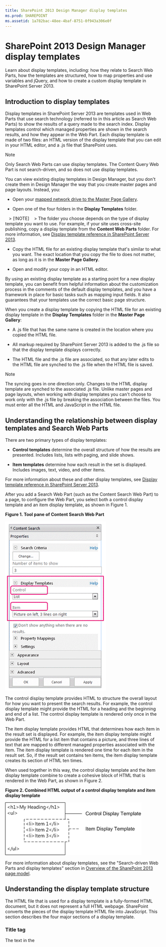 ```yaml
---
title: SharePoint 2013 Design Manager display templates
ms.prod: SHAREPOINT
ms.assetid: 1a782bac-48ee-4baf-8751-0f943a306e0f
---
```



# SharePoint 2013 Design Manager display templates
Learn about display templates, including: how they relate to Search Web Parts, how the templates are structured, how to map properties and use variables and jQuery, and how to create a custom display template in SharePoint Server 2013. 
## Introduction to display templates
<a name="bk_introduction"> </a>

Display templates in SharePoint Server 2013 are templates used in Web Parts that use search technology (referred to in this article as Search Web Parts) to show the results of a query made to the search index. Display templates control which managed properties are shown in the search results, and how they appear in the Web Part. Each display template is made of two files: an HTML version of the display template that you can edit in your HTML editor, and a .js file that SharePoint uses. 
  
    
    

> [!NOTE]
> Only Search Web Parts can use display templates. The Content Query Web Part is not search-driven, and so does not use display templates. 
  
    
    

You can view existing display templates in Design Manager, but you don't create them in Design Manager the way that you create master pages and page layouts. Instead, you: 
  
    
    

- Open your  [mapped network drive to the Master Page Gallery](how-to-map-a-network-drive-to-the-sharepoint-2013-master-page-gallery.md). 
    
  
- Open one of the four folders in the **Display Templates** folder.
    
   > [!NOTE]
   > The folder you choose depends on the type of display template you want to use. For example, if your site uses cross-site publishing, copy a display template from the **Content Web Parts** folder. For more information, see [Display template reference in SharePoint Server 2013](http://technet.microsoft.com/en-us/library/jj944947.aspx). 
- Copy the HTML file for an existing display template that's similar to what you want. The exact location that you copy the file to does not matter, as long as it is in the **Master Page Gallery**. 
    
  
- Open and modify your copy in an HTML editor. 
    
  
By using an existing display template as a starting point for a new display template, you can benefit from helpful information about the customization process in the comments of the default display templates, and you have a framework in place for basic tasks such as mapping input fields. It also guarantees that your templates use the correct basic page structure. 
  
    
    
When you create a display template by copying the HTML file for an existing display template in the **Display Templates** folder in the **Master Page Gallery**: 
  
    
    

- A .js file that has the same name is created in the location where you copied the HTML file. 
    
  
- All markup required by SharePoint Server 2013 is added to the .js file so that the display template displays correctly. 
    
  
- The HTML file and the .js file are associated, so that any later edits to the HTML file are synched to the .js file when the HTML file is saved. 
    
  

> [!NOTE]
> The syncing goes in one direction only. Changes to the HTML display template are synched to the associated .js file. Unlike master pages and page layouts, when working with display templates you can't choose to work only with the .js file by breaking the association between the files. You must enter all the HTML and JavaScript in the HTML file. 
  
    
    


## Understanding the relationship between display templates and Search Web Parts
<a name="bk_DTandSWP"> </a>

There are two primary types of display templates: 
  
    
    

- **Control templates** determine the overall structure of how the results are presented. Includes lists, lists with paging, and slide shows.
    
  
- **Item templates** determine how each result in the set is displayed. Includes images, text, video, and other items.
    
  
For more information about these and other display templates, see  [Display template reference in SharePoint Server 2013](http://technet.microsoft.com/en-us/library/jj944947.aspx). 
  
    
    
After you add a Search Web Part (such as the Content Search Web Part) to a page, to configure the Web Part, you select both a control display template and an item display template, as shown in Figure 1. 
  
    
    

**Figure 1. Tool pane of Content Search Web Part**

  
    
    

  
    
    
![Tool pane of Content Search Web Part](images/115_content_search_web_part_tool_pane.gif)
  
    
    
The control display template provides HTML to structure the overall layout for how you want to present the search results. For example, the control display template might provide the HTML for a heading and the beginning and end of a list. The control display template is rendered only once in the Web Part. 
  
    
    
The item display template provides HTML that determines how each item in the result set is displayed. For example, the item display template might provide the HTML for a list item that contains a picture, and three lines of text that are mapped to different managed properties associated with the item. The item display template is rendered one time for each item in the result set. So, if the result set contains ten items, the item display template creates its section of HTML ten times. 
  
    
    
When used together in this way, the control display template and the item display template combine to create a cohesive block of HTML that is rendered in the Web Part, as shown in Figure 2. 
  
    
    

**Figure 2. Combined HTML output of a control display template and item display template**

  
    
    

  
    
    
![Combined HTML output of a control display template and item display template](images/sp15Con_CreateDisplayTemplateSP2013_Figure02.png)
  
    
    
For more information about display templates, see the "Search-driven Web Parts and display templates" section in  [Overview of the SharePoint 2013 page model](overview-of-the-sharepoint-2013-page-model.md). 
  
    
    

## Understanding the display template structure
<a name="bk_DTstructure"> </a>

The HTML file that is used for a display template is a fully-formed HTML document, but it does not represent a full HTML webpage. SharePoint converts the pieces of the display template HTML file into JavaScript. This section describes the four major sections of a display template. 
  
    
    

### Title tag

The text in the **<title>** tag in a display template file is used as the display name in the **Display Templates** section of the Web Part edit pane when the Search Web Part is in edit mode. The following example is for the item display template named Item_Picture3Lines.html:
  
    
    

```HTML

<title>Picture on left, 3 lines on right</title>
```


### Header properties

Immediately after the **<title>** tag, there is a set of custom elements bounded by the following markup:
  
    
    

```HTML
<!--[if gte mso 9]><xml>
<mso:CustomDocumentProperties>
…
</mso:CustomDocumentProperties>
</xml><![endif]-->

```

These elements and their properties provide important information to the SharePoint environment about the display template. Table 1 describes the custom properties that are used in display templates. 
  
    
    

> [!NOTE]
> Not all custom properties are used in every display template. Also, some properties can be changed by editing the display template file properties in Design Manager. 
  
    
    


**Table 1. List of CustomDocumentProperties entries**


|**Property**|**Description**|
|:-----|:-----|
|**TemplateHidden**|Boolean value that indicates whether to hide the display template from the list of available templates in the Web Part. This value can be changed in the display template file properties. |
|**ManagedPropertyMapping**|Maps fields exposed by search result items into properties available for JavaScript. Used only in item templates. |
|**MasterPageDescription**|Provides a friendly description of the display template. This is shown to users in the SharePoint editing environment. This value can be changed in the display template file properties. |
|**ContentTypeId**|The ID of the content type associated with the display template. |
|**TargetControlType**|Indicates the context in which the display template is used. This value can be changed in the display template file properties. |
|**HtmlDesignAssociated**|Boolean value that indicates whether a display template HTML file has a .js file associated with it. |
|**HtmlDesignConversionSucceeded**|Indicates whether the conversion process was successful. This value is automatically added to the file by SharePoint, and is used only in custom display templates. |
|**HtmlDesignStatusAndPreview**|Contains the URL to the HTML file and the text for the **Status** column (either **Conversion successful** or **Warnings and Errors**). This value is automatically added to the file by SharePoint, and is used only in custom display templates. |
   

### Script block
<a name="bk_scriptblock"> </a>

Inside the **<body>** tag, you can see the following **<script>** tag:
  
    
    

```HTML

<script>
     $includeLanguageScript(this.url, "~sitecollection/_catalogs/masterpage/Display Templates/Language Files/{Locale}/CustomStrings.js");
</script>
```

By default, this line is included in all display templates. You can add more lines of code inside the **<script>** tag to reference CSS files or other JavaScript files outside your main display template HTML file. Table 2 shows examples for how to include other resources.
  
    
    

**Table 2. Examples for including external resources in the <script> tag**


|**If you want to include the following:**|**Use the following code:**|
|:-----|:-----|
|A JavaScript file that is part of the current site collection | `$includeScript(this.url, "~sitecollection/_catalogs/masterpage/Display Templates/Content Web Parts/MyScripts.js");`|
|An external JavaScript file | `$includeScript(this.url, "http://www.contoso.com/ExternalScript.js");`|
|A CSS file that is part of the current site collection | `$includeCSS(this.url, "~sitecollection/_catalogs/masterpage/Display Templates/Content Web Parts/MyCSS.css");`|
|A CSS file that is in a location relative to the current display template | `$includeCSS(this.url,"../../MyStyles/MyCSS.css");`|
   

> [!NOTE]
> If **Content Approval** is required for items in the Master Page Gallery, all resource files (including CSS and .js files) must be published before they are available to master pages and page layouts. For more information, see [Require approval of items in a site list or library](http://office.microsoft.com/en-us/sharepoint-help/require-approval-of-items-in-a-site-list-or-library-HA102853936.aspx?CTT=1). 
  
    
    


### DIV block
<a name="bk_scriptblock"> </a>

Following the **<script>** tag is a **<div>** tag with an ID. By default, the ID for this **<div>** tag matches the name of the HTML file. Any HTML or code that you want the display template to provide must be included inside this **<div>** tag. But, the tag itself is not included in the markup that is rendered on the webpage at run time.
  
    
    

> [!NOTE]
> If you want to assign a CSS style or an ID to the block of HTML that is rendered on the page at run time, you can add a new tag inside the first **<div>** tag. You can also assign a CSS style or an ID to the HTML that surrounds the variable `_#= ctx.RenderGroups(ctx) =#_` in the control template. The variable `_#= ctx.RenderGroups(ctx) =#_` is used to render the HTML that surrounds the query results that are rendered by the item template.
  
    
    

In the first **<div>** tag you'll see code inside comment blocks that begin with **<!--#_** and end with **_#-->**. You use JavaScript code inside these blocks, and HTML outside the blocks. You can also use these blocks to control the HTML with conditional statements. To do this, use a comment block with the conditional statement and opening bracket, followed by HTML, followed by another comment block with the closing bracket. In the following example, the anchor tag is rendered on the page only if the value for the **linkURL** object is not empty.
  
    
    



```HTML

<!--#_
if(!linkURL.isEmpty)
{
_#-->
     <a class="cbs-pictureImgLink" href="_#= linkURL =#_" title="_#= $htmlEncode(line1.defaultValueRenderer(line1)) =#_" id="_#= pictureLinkId =#_">
<!--#_
}
_#-->

```


## Mapping input properties and getting their values
<a name="bk_mapproperties"> </a>

The header section of an item display template has a custom document property named **ManagedPropertyMapping**. This property takes the managed properties that are used by search and maps them to values that can be used by the display template. The property is a comma-delimited list of values that uses the following format: ' _property display name_'{ _property name_}:' _managed property_'. For example,  `'Picture URL'{Picture URL}:'PublishingImage;PictureURL;PictureThumbnailURL'`. 
  
    
    
Let's look at the format in more detail: 
  
    
    

-  _property display name_ is the property name that shows in the Web Part editing pane when the display template is selected.
    
  
-  _property name_ is an identifier that uses localized string resources to look up the name of the managed property. It is also the value that appears in the **Property Mappings** section of the Web Part settings menu. When you edit the settings for a Web Part, you can change this value to change what managed property is associated with the field that appears in the Web Part.
    
  
-  _managed property_ is a string of one or more managed properties, separated by semicolons. At run time, the list is evaluated from left to right, and the first value that matches the name of a managed property of the current search item will have its value mapped to this slot. This enables you to write a display template that can work with multiple item types and that can use consistent rendering if compatible properties are present.
    
  
After you map a property, you can get its value in script by using the following code:  `var pictureURL = $getItemValue(ctx, "Picture URL");`
  
    
    
The second parameter that is passed to **$getItemValue()** must match the property display name in single quotes used in the **ManagedPropertyMapping** element. In this example, **Picture URL** is the property name that is passed to **$getItemValue()**. 
  
    
    
This code returns a value information object ( **valueInfoObj**). This object contains a raw representation of the input value, together with the value with a default encoding applied to it. 
  
    
    
You can use variables within the sections of JavaScript as you typically would, to manipulate variables and create HTML strings to be rendered on the page at run time. But, to reference variables declared in the script directly in the HTML, you must use the following format: _#=  _variableName_ =#_. For example, to use the variable **pictureURL** as the value for an image, you use the following HTML: `<img src="_#= pictureURL =#_" />`
  
    
    

## Using jQuery with display templates
<a name="bk_jQuery"> </a>

You can use jQuery with your display templates. But, be aware of two important factors: 
  
    
    

- To include the jQuery libraries in your display template, follow the directions described in the  [Script block](#bk_scriptblock) section, earlier in this article.
    
  
- If you use ID selectors in jQuery, use the following code to create a variable for the ID:  `var containerQueryId = '#' + '_#= containerId =#_';`
    
    Use the following code to reference the selector in jQuery:  `$('_#= containerQueryId =#_')`
    
  

## Create a display template
<a name="bk_createDT"> </a>

Before you can create a display template by using the following procedure, you must have a mapped network drive that points to the **Master Page Gallery**. For more information, see  [How to: Map a network drive to the SharePoint 2013 Master Page Gallery](how-to-map-a-network-drive-to-the-sharepoint-2013-master-page-gallery.md). 
  
    
    

### To create a display template


1. Using Windows Explorer, open the mapped network drive to the **Master Page Gallery**. 
    
  
2. Open the **Display Templates** folder, and then open the **Content Web Parts** folder.
    
  
3. Copy the HTML file for a display template that is similar to what you want to create. For a list of the default display templates and their descriptions, see  [Display template reference in SharePoint Server 2013](http://technet.microsoft.com/en-us/library/jj944947.aspx). 
    
    At this point, SharePoint Server 2013 copies the HTML file into a .js file that has the same name. For example, if the copied HTML file is named Item_Picture3Line_copy.html, a corresponding .js file named Item_Picture3Lines_copy.js is also created. If you choose to rename the file, the corresponding .js file name also changes. 
    
  
4. To customize the display template, edit the HTML file that resides on the server by using an HTML editor to open and edit the HTML file in the mapped drive. Each time that you save the HTML file, any changes are synched to the associated .js file. 
    
  
5. Browse to your publishing site. 
    
  
6. In the upper-right corner of the page, choose **Settings**, and then choose **Design Manager**. 
    
  
7. In Design Manager, in the left navigation pane, choose **Edit Display Templates**. Your HTML file now appears with a **Status** column that shows one of two statuses:
    
  - **Warnings and Errors**
    
  
  - **Conversion successful**
    
  

   > [!NOTE]
   > Unlike master pages and page layouts, you can't use the preview page to see a live server-side preview of your display template. To preview the display template, you must add a Content Search Web Part to a page, and then apply the display template in the Content Search Web Part edit pane. If there are any errors in the display template, the Content Search Web Part displays an error message. Errors must be fixed before the display template can display correctly. 
8. To fix any errors, edit the HTML file that resides on the server by using an HTML editor to open and edit the HTML file on the mapped drive. Save the display template, and then reload the page that contains the Content Search Web Part that uses the display template. 
    
  

## Additional resources
<a name="bk_addresources"> </a>


-  [Overview of Design Manager in SharePoint 2013](overview-of-design-manager-in-sharepoint-2013.md)
    
  
-  [Develop the site design in SharePoint 2013](develop-the-site-design-in-sharepoint-2013.md)
    
  
-  [How to: Convert an HTML file into a master page in SharePoint 2013](how-to-convert-an-html-file-into-a-master-page-in-sharepoint-2013.md)
    
  
-  [How to: Create a page layout in SharePoint 2013](how-to-create-a-page-layout-in-sharepoint-2013.md)
    
  
-  [SharePoint 2013 Design Manager branding and design capabilities](sharepoint-2013-design-manager-branding-and-design-capabilities.md)
    
  

